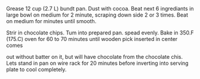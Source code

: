 Grease 12 cup (2.7 L) bundt pan. Dust with cocoa. Beat next 6 ingrediants in large bowl on 
medium for 2 minute, scraping down side 2 or 3 times. Beat on medium for minutes until smooth.

Strir in chocolate chips. Tum into prepared pan. spead evenly. Bake in 350.F 
(175.C) oven for 60 to 70 minutes until wooden pick inserted in center comes

out without batter on it, but will have chocolate from the chocolate chis. Lets stand in pan 
on wire rack for 20 minutes before inverting into serving plate to cool completely.